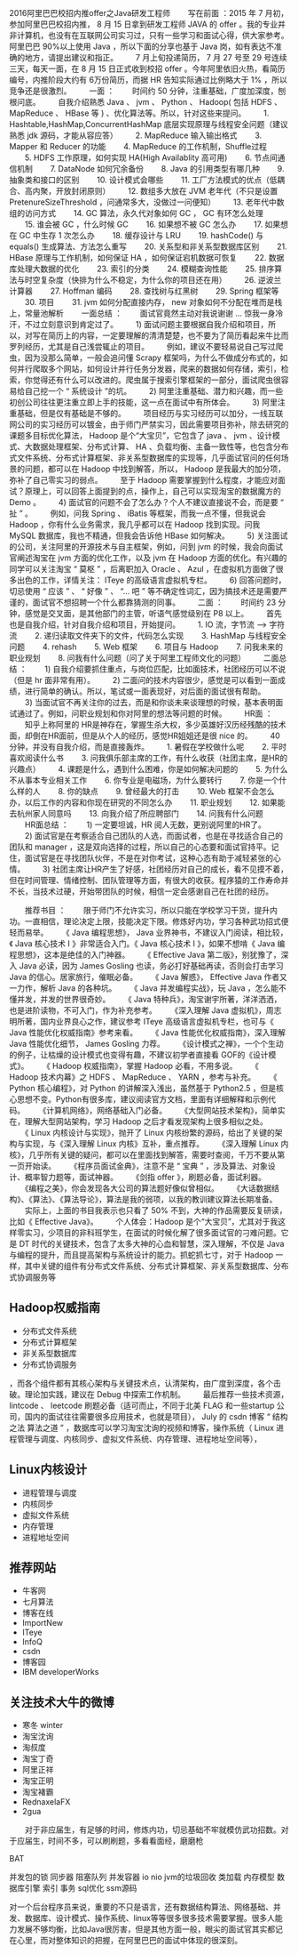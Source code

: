 2016阿里巴巴校招内推offer之Java研发工程师
　　写在前面 ：2015 年 7 月初，参加阿里巴巴校招内推， 8 月 15 日拿到研发工程师 JAVA 的 offer 。我的专业并非计算机，也没有在互联网公司实习过，只有一些学习和面试心得，供大家参考。阿里巴巴 90%以上使用 Java ，所以下面的分享也基于 Java  岗，如有表达不准确的地方，请提出建议和指正。
　　7 月上旬投递简历， 7 月 27 号至 29 号连续三天，每天一面，在 8 月 15 日正式收到校招 offer 。今年阿里依旧火热，看简历编号，内推阶段大约有 6万份简历，而据 HR 告知实际通过比例略大于 1% ，所以竞争还是很激烈。
　　一面 ：
　　时间约 50 分钟，注重基础，广度加深度，刨根问底。
　　自我介绍熟悉 Java 、 jvm 、 Python 、 Hadoop( 包括 HDFS 、 MapReduce 、 HBase 等 ) 、优化算法等。所以，针对这些来提问。
　　1. Hashtable,HashMap,ConcurrentHashMap 底层实现原理与线程安全问题（建议熟悉 jdk 源码，才能从容应答）
　　2. MapReduce 输入输出格式
　　3. Mapper 和 Reducer 的功能
　　4. MapReduce 的工作机制，Shuffle过程
　　5. HDFS 工作原理，如何实现 HA(High Availablity 高可用)
　　6. 节点间通信机制
　　7. DataNode 如何冗余备份
　　8. Java 的引用类型有哪几种
　　9. 抽象类和接口的区别
　　10. 设计模式会哪些
　　11. 工厂方法模式的优点（低耦合、高内聚，开放封闭原则）
　　12. 数组多大放在 JVM 老年代（不只是设置 PretenureSizeThreshold ，问通常多大，没做过一问便知）
　　13. 老年代中数组的访问方式
　　14. GC 算法，永久代对象如何 GC ， GC 有环怎么处理
　　15. 谁会被 GC ，什么时候 GC
　　16. 如果想不被 GC 怎么办
　　17. 如果想在 GC 中生存 1 次怎么办
　　18. 缓存设计与 LRU
　　19. hashCode() 与 equals() 生成算法、方法怎么重写
　　20. 关系型和非关系型数据库区别
　　21. HBase 原理与工作机制，如何保证 HA ，如何保证宕机数据可恢复
　　22. 数据库处理大数据的优化
　　23. 索引的分类
　　24. 模糊查询性能
　　25. 排序算法与时空复杂度（快排为什么不稳定，为什么你的项目还在用）
　　26. 逆波兰计算器
　　27. Hoffman 编码
　　28. 查找树与红黑树
　　29. Spring 框架等
　　30. 项目
　　31. jvm 如何分配直接内存， new 对象如何不分配在堆而是栈上，常量池解析
　　一面总结 ：
　　面试官竟然主动对我说谢谢 … 惊我一身冷汗，不过立刻意识到肯定过了。
　　1) 面试问题主要根据自我介绍和项目，所以，对写在简历上的内容，一定要理解的清清楚楚，也不要为了简历看起来牛比而罗列经历，尤其是自己浅尝辄止的项目。
　　例如，建议不要轻易说自己写过爬虫，因为没那么简单，一般会追问懂 Scrapy 框架吗，为什么不做成分布式的，如何并行爬取多个网站，如何设计并行任务分发器，爬来的数据如何存储，索引，检索，你觉得还有什么可以改进的。爬虫属于搜索引擎框架的一部分，面试爬虫很容易给自己挖一个 “ 系统设计 ”的坑。
　　2) 阿里注重基础、潜力和兴趣，而一些初创公司往往更注重立即上手的技能，这一点在面试中有所体会。
　　3) 阿里注重基础，但是仅有基础是不够的。
　　项目经历与实习经历可以加分，一线互联网公司的实习经历可以镀金，由于师门严禁实习，因此需要项目弥补，除去研究的课题多目标优化算法， Hadoop 是个“大宝贝”，它包含了 java 、 jvm 、设计模式、大数据处理框架、分布式计算、 HA 、负载均衡、主备一致性等，也包含分布式文件系统、分布式计算框架、非关系型数据库的实现等，几乎面试官问的任何场景的问题，都可以在 Hadoop 中找到解答，所以， Hadoop 是我最大的加分项，弥补了自己零实习的弱点。
　　至于 Hadoop 需要掌握到什么程度，才能应对面试？原理上，可以回答上面提到的点，操作上，自己可以实现淘宝的数据魔方的 Demo 。
　　4) 面试官的问题不会了怎么办？个人不建议直接说不会，而是要 “ 扯 ” 。
　　例如，问我 Spring 、 iBatis 等框架，而我一点不懂，但我说会 Hadoop ，你有什么业务需求，我几乎都可以在 Hadoop 找到实现。问我 MySQL 数据库，我也不精通，但我会告诉他 HBase 如何解决。
　　5) 关注面试的公司，关注阿里的开源技术与自主框架，例如，问到 jvm 的时候，我会向面试官阐述淘宝在 jvm 方面的优化工作，以及 jvm 在 Hadoop 方面的优化。有兴趣的同学可以关注淘宝 “ 莫枢 ” ，后离职加入 Oracle 、 Azul ，在虚拟机方面做了很多出色的工作，详情关注： ITeye 的高级语言虚拟机专栏。
　　6) 回答问题时，切忌使用 “ 应该 ” 、 “ 好像 ” 、 “… 吧 ” 等不确定性词汇，因为搞技术还是需要严谨的，面试官不想招聘一个什么都靠猜测的同事。
　　二面 ：
　　时间约 23 分钟，感觉是交叉面，是其他部门的主管，听语气感觉级别在 P8 以上。
　　首先也是自我介绍，针对自我介绍和项目，开始提问。
　　1. IO 流，字节流 --> 字符流
　　2. 递归读取文件夹下的文件，代码怎么实现
　　3. HashMap 与线程安全问题
　　4. rehash
　　5. Web 框架
　　6. 项目与 Hadoop
　　7. 问我未来的职业规划
　　8. 问我有什么问题（问了关于阿里工程师文化的问题）
　　二面总结 ：
　　1) 自我介绍要抓住重点，与岗位匹配，比如面技术，社团经历可以不说（但是 hr 面非常有用）。
　　2) 二面问的技术内容很少，感觉是可以看到一面成绩，进行简单的确认。所以，笔试或一面表现好，对后面的面试很有帮助。
　　3) 当面试官不再关注你的过去，而是和你谈未来谈理想的时候，基本表明面试通过了。例如，问职业规划和你对阿里的想法等问题的时候。
　　HR面 ：
　　知乎上称阿里的 HR是神存在，掌握生杀大权，多少英雄好汉历经残酷的技术面，却倒在HR面前，但是从个人的经历，感觉HR姐姐还是很 nice 的。
　　40 分钟，并没有自我介绍，而是直接轰炸。
　　1. 暑假在学校做什么呢
　　2. 平时喜欢阅读什么书
　　3. 问我俱乐部主席的工作，有什么收获（社团主席，是HR的兴趣点）
　　4. 课题是什么，遇到什么困难，你是如何解决问题的
　　5. 为什么不从事本专业相关工作
　　6. 你专业是电磁场，为什么要转行
　　7. 你是一个什么样的人
　　8. 你的缺点
　　9. 曾经最大的打击
　　10. Web 框架不会怎么办，以后工作的内容和你现在研究的不同怎么办
　　11. 职业规划
　　12. 如果能去杭州家人同意吗
　　13. 向我介绍了所应聘部门
　　14. 问我有什么问题
　　HR面总结 ：
　　1) 一定要坦诚，HR 阅人无数，更别说阿里的HR了。
　　2) 面试官是在考察适合自己团队的人选，而面试者，也是在寻找适合自己的团队和 manager ，这是双向选择的过程，所以自己的心态要和面试官持平。记住，面试官是在寻找团队伙伴，不是在对你考试，这种心态有助于减轻紧张的心情。
　　3) 社团主席让HR产生了好感，社团经历对自己的成长，看不见摸不着，但在时间管理、情绪控制、团队管理等方面，有很大的收获。程序猿的工作寿命并不长，当技术过硬，开始带团队的时候，相信一定会感谢自己在社团的经历。

　　推荐书目 ：
　　限于师门不允许实习，所以只能在学校学习干货，提升内功。一直相信，理论决定上限，技能决定下限。修炼好内功，学习各种武功招式便轻而易举。
　　《 Java 编程思想》， Java 业界神书，不建议入门阅读，相比较，《 Java 核心技术 I 》非常适合入门。《 Java 核心技术 I 》，如果不想啃《 Java 编程思想》，这本是绝佳的入门神器。
　　《 Effective Java 第二版》，别犹豫了，深入  Java 必读，因为 James Gosling 也读，务必打好基础再读，否则会打击学习 Java 的信心。居家旅行，催眠必备。
　　《 Java 解惑》， Effective Java 作者又一力作，解析 Java 的各种坑。
　　《 Java 并发编程实战》，玩 Java ，怎么能不懂并发，并发的世界很奇妙。
　　《 Java 特种兵》，淘宝谢宇所著，洋洋洒洒，也是进阶读物，不可入门，作为补充参考。
　　《深入理解 Java 虚拟机》，周志明所著，国内业界良心之作，建议参考 ITeye 高级语言虚拟机专栏，也可与《 Java 性能优化权威指南》参考来看。
　　《 Java 性能优化权威指南》，深入理解 Java 性能优化细节， James Gosling 力荐。
　　《设计模式之禅》，一个个生动的例子，让枯燥的设计模式也变得有趣，不建议初学者直接看 GOF的《设计模式》。
　　《 Hadoop 权威指南》，掌握 Hadoop 必看，不用多说。
　　《 Hadoop 技术内幕》之 HDFS 、 MapReduce 、 YARN ，参考与补充。
　　《 Python 核心编程》，对 Python 的讲解深入浅出，虽然基于 Python2.5 ，但是核心思想不变。Python有很多库，建议阅读官方文档，里面有详细解释和示例代码。
　　《计算机网络》，网络基础入门必备。
　　《大型网站技术架构》，简单实在，理解大型网站架构，学习 Hadoop 之后才看发现架构上很多相似之处。
　　《 Linux 内核设计与实现》，抛开了 Linux 内核纷繁的源码，给出了关键的架构与实现，与《深入理解 Linux 内核》互补，重点推荐。
　　《深入理解 Linux 内核》，几乎所有关键的疑问，都可以在里面找到解答，需要时查阅，千万不要从第一页开始读。
　　《程序员面试金典》，注意不是 “ 宝典 ” ，涉及算法、对象设计、概率智力题等，面试神器。
　　《剑指 offer 》，刷题必备，面试利器。
　　《编程之美》，你会发现各大公司的算法题好像似曾相似。
　　《大话数据结构》、《算法》、《算法导论》，算法是我的弱项，以我的教训建议算法长期准备。
　　实际上，上面的书目我表示也只看了 50% 不到，大神的作品需要反复研读，比如《 Effective Java》。
　　个人体会：Hadoop 是个“大宝贝”，尤其对于我这样零实习，少项目的非科班学生，在面试的时候化解了很多面试官的刁难问题。它是 DT 时代的关键技术，包含了太多大神的心血和智慧，深入理解，不仅是 Java 与编程的提升，而且提高架构与系统设计的能力。抓蛇抓七寸，对于 Hadoop 一样，其中关键的组件有分布式文件系统、分布式计算框架、非关系型数据库、分布式协调服务等
## Hadoop权威指南 ##
 - 分布式文件系统
 - 分布式计算框架
 - 非关系型数据库
 - 分布式协调服务
 
，而各个组件都有其核心架构与关键技术点，认清架构，由广度到深度，各个击破。理论加实践，建议在 Debug 中探索工作机制。
　　最后推荐一些技术资源， lintcode 、 leetcode 刷题必备（适可而止，不同于北美 FLAG 和一些startup 公司，国内的面试往往需要很多应用技术，也就是项目）， July 的 csdn 博客 “ 结构之法 算法之道 ” ，数据库可以学习淘宝沈询的视频和博客，操作系统（ Linux 进程管理与调度、内核同步、虚拟文件系统、内存管理、进程地址空间等），

## Linux内核设计 ##
 - 进程管理与调度
 - 内核同步
 - 虚拟文件系统
 - 内存管理
 - 进程地址空间

## 推荐网站 ##
 - 牛客网
 - 七月算法
 - 博客在线
 - ImportNew 
 - ITeye
 - InfoQ
 - csdn 
 - 博客园
 - IBM developerWorks 

## 关注技术大牛的微博 ##
 - 寒冬 winter 
 - 淘宝沈询
 - 淘叔度
 - 淘宝丁奇
 - 阿里正祥
 - 淘宝正明
 - 淘宝褚霸
 - RednaxelaFX 
 - 2gua

　　对于非应届生，有足够的时间，修炼内功，切忌基础不牢就模仿武功招数。对于应届生，时间不多，可以刷刷题，多看看面经，磨磨枪


BAT

并发包的锁
同步器
阻塞队列
并发容器
io
nio
jvm的垃圾回收
类加载
内存模型
数据库引擎
索引
事务
sql优化
ssm源码

对一个后台程序员来说，重要的不只是语言，还有数据结构算法、网络基础、并发、数据库、设计模式、操作系统、linux等等很多很多技术需要掌握。很多人能力发展不够均衡，比如Java很厉害，但是其他方面一般，眼尖的面试官其实都记在心里，而对整体知识的把握，在阿里巴巴的面试中体现的很深刻。